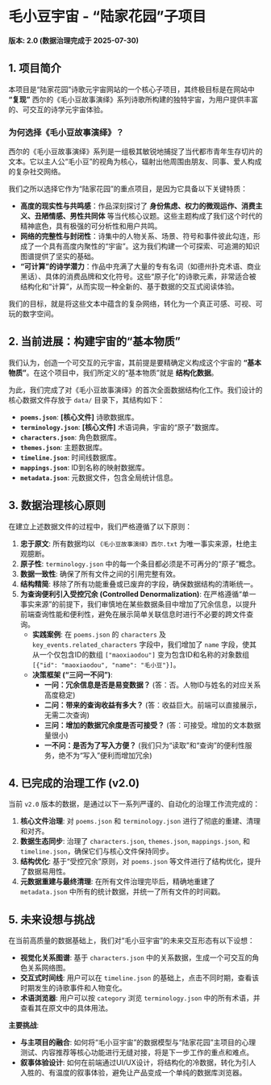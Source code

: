 # 毛小豆宇宙 - “陆家花园”子项目

**版本: 2.0 (数据治理完成于 2025-07-30)**

## 1. 项目简介

本项目是“陆家花园”诗歌元宇宙网站的一个核心子项目，其终极目标是在网站中 **“复现”** 西尔的《毛小豆故事演绎》系列诗歌所构建的独特宇宙，为用户提供丰富的、可交互的诗学元宇宙体验。

### 为何选择《毛小豆故事演绎》？

西尔的《毛小豆故事演绎》系列是一组极其敏锐地捕捉了当代都市青年生存切片的文本。它以主人公“毛小豆”的视角为核心，辐射出他周围由朋友、同事、爱人构成的复杂社交网络。

我们之所以选择它作为“陆家花园”的重点项目，是因为它具备以下关键特质：

*   **高度的现实性与共鸣感**：作品深刻探讨了 **身份焦虑、权力的微观运作、消费主义、丑陋情感、男性共同体** 等当代核心议题。这些主题构成了我们这个时代的精神底色，具有极强的可分析性和用户共鸣。
*   **网络的完整性与封闭性**：诗集中的人物关系、场景、符号和事件彼此勾连，形成了一个具有高度内聚性的“宇宙”。这为我们构建一个可探索、可追溯的知识图谱提供了坚实的基础。
*   **“可计算”的诗学潜力**：作品中充满了大量的专有名词（如德州扑克术语、商业黑话）、具体的消费品牌和文化符号。这些“原子化”的诗歌元素，非常适合被结构化和“计算”，从而实现一种全新的、基于数据的交互式阅读体验。

我们的目标，就是将这些文本中蕴含的复杂网络，转化为一个真正可感、可视、可玩的数字空间。

## 2. 当前进展：构建宇宙的“基本物质”

我们认为，创造一个可交互的元宇宙，其前提是要精确定义构成这个宇宙的 **“基本物质”**。在这个项目中，我们所定义的“基本物质”就是 **结构化数据**。

为此，我们完成了对《毛小豆故事演绎》的首次全面数据结构化工作。我们设计的核心数据文件存放于 `data/` 目录下，其结构如下：

*   **`poems.json`**: **[核心文件]** 诗歌数据库。
*   **`terminology.json`**: **[核心文件]** 术语词典，宇宙的“原子”数据库。
*   **`characters.json`**: 角色数据库。
*   **`themes.json`**: 主题数据库。
*   **`timeline.json`**: 时间线数据库。
*   **`mappings.json`**: ID到名称的映射数据库。
*   **`metadata.json`**: 元数据文件，包含全局统计信息。

## 3. 数据治理核心原则

在建立上述数据文件的过程中，我们严格遵循了以下原则：

1.  **忠于原文**: 所有数据均以 `《毛小豆故事演绎》西尔.txt` 为唯一事实来源，杜绝主观臆断。
2.  **原子性**: `terminology.json` 中的每一个条目都必须是不可再分的“原子”概念。
3.  **数据一致性**: 确保了所有文件之间的引用完整有效。
4.  **结构精简**: 移除了所有功能重叠或已废弃的字段，确保数据结构的清晰统一。
5.  **为查询便利引入受控冗余 (Controlled Denormalization)**: 在严格遵循“单一事实来源”的前提下，我们审慎地在某些数据条目中增加了冗余信息，以提升前端查询性能和便利性，避免在展示简单关联信息时进行不必要的跨文件查询。
    *   **实践案例**: 在 `poems.json` 的 `characters` 及 `key_events.related_characters` 字段中，我们增加了 `name` 字段，使其从一个仅包含ID的数组 `["maoxiaodou"]` 变为包含ID和名称的对象数组 `[{"id": "maoxiaodou", "name": "毛小豆"}]`。
    *   **决策框架 (“三问一不问”)**:
        *   **一问：冗余信息是否是易变数据？** (答：否。人物ID与姓名的对应关系高度稳定)
        *   **二问：带来的查询收益有多大？** (答：收益巨大。前端可以直接展示，无需二次查询)
        *   **三问：增加的数据冗余度是否可接受？** (答：可接受。增加的文本数据量很小)
        *   **一不问：是否为了写入方便？** (我们只为“读取”和“查询”的便利性服务，绝不为“写入”便利而增加冗余)

## 4. 已完成的治理工作 (v2.0)

当前 `v2.0` 版本的数据，是通过以下一系列严谨的、自动化的治理工作流完成的：

1.  **核心文件治理**: 对 `poems.json` 和 `terminology.json` 进行了彻底的重建、清理和对齐。
2.  **数据生态同步**: 治理了 `characters.json`, `themes.json`, `mappings.json`, 和 `timeline.json`，确保它们与核心文件保持同步。
3.  **结构优化**: 基于“受控冗余”原则，对 `poems.json` 等文件进行了结构优化，提升了数据易用性。
4.  **元数据重建与最终清理**: 在所有文件治理完毕后，精确地重建了 `metadata.json` 中所有的统计数据，并统一了所有文件的时间戳。

## 5. 未来设想与挑战

在当前高质量的数据基础上，我们对“毛小豆宇宙”的未来交互形态有以下设想：

*   **视觉化关系图谱**: 基于 `characters.json` 中的关系数据，生成一个可交互的角色关系网络图。
*   **交互式时间线**: 用户可以在 `timeline.json` 的基础上，点击不同时期，查看该时期发生的诗歌事件和人物变化。
*   **术语浏览器**: 用户可以按 `category` 浏览 `terminology.json` 中的所有术语，并查看其在原文中的具体用法。

**主要挑战**:

*   **与主项目的融合**: 如何将“毛小豆宇宙”的数据模型与“陆家花园”主项目的心理测试、内容推荐等核心功能进行无缝对接，将是下一步工作的重点和难点。
*   **叙事体验设计**: 如何在前端通过UI/UX设计，将结构化的冷数据，转化为引人入胜的、有温度的叙事体验，避免让产品变成一个单纯的数据库浏览器。